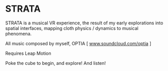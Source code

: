 # STRATA
STRATA is a musical VR experience, the result of my early explorations into spatial interfaces, mapping cloth physics / dynamics to musical phenomena.

All music composed by myself, OPTIA [ www.soundcloud.com/optia ]


Requires Leap Motion


Poke the cube to begin, and explore! And listen!
